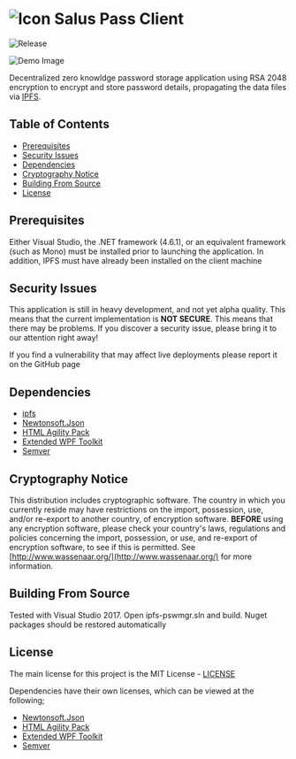# ![Icon](https://github.com/saluspass/salus-client/blob/master/src/Resources/PasswordManagerIcon.png) Salus Pass Client

![Release](https://img.shields.io/github/release/saluspass/salus-client/all.svg)

![Demo Image](https://github.com/saluspass/salus-client/blob/master/images/Password_Manager_Demo.jpg)

Decentralized zero knowldge password storage application using RSA 2048 encryption to encrypt and store password details, propagating the data files via [IPFS](https://ipfs.io/).

## Table of Contents

- [Prerequisites](#prerequisites)
- [Security Issues](#security-issues)
- [Dependencies](#dependencies)
- [Cryptography Notice](#cryptography-notice)
- [Building From Source](#building-from-source)
- [License](#license)

## Prerequisites

Either Visual Studio, the .NET framework (4.6.1), or an equivalent framework (such as Mono) must be installed prior to launching the application. In addition, IPFS must have already been installed on the client machine

## Security Issues

This application is still in heavy development, and not yet alpha quality. This means that the current implementation is __NOT SECURE__. This means that there may be problems. If you discover a security issue, please bring it to our attention right away!

If you find a vulnerability that may affect live deployments please report it on the GitHub page

## Dependencies
* [ipfs](https://www.ipfs.io/)
* [Newtonsoft.Json](https://github.com/JamesNK/Newtonsoft.Json)
* [HTML Agility Pack](https://github.com/zzzprojects/html-agility-pack)
* [Extended WPF Toolkit](https://github.com/xceedsoftware/wpftoolkit)
* [Semver](https://github.com/maxhauser/semver)

## Cryptography Notice

This distribution includes cryptographic software. The country in which you currently reside may have restrictions on the import, possession, use, and/or re-export to another country, of encryption software. __BEFORE__ using any encryption software, please check your country's laws, regulations and policies concerning the import, possession, or use, and re-export of encryption software, to see if this is permitted. See [http://www.wassenaar.org/](http://www.wassenaar.org/) for more information.

## Building From Source

Tested with Visual Studio 2017. Open ipfs-pswmgr.sln and build. Nuget packages should be restored automatically

## License
The main license for this project is the MIT License - [LICENSE](https://github.com/saluspass/salus-client/blob/master/LICENSE)

Dependencies have their own licenses, which can be viewed at the following;
* [Newtonsoft.Json](https://github.com/JamesNK/Newtonsoft.Json/blob/master/LICENSE.md)
* [HTML Agility Pack](https://github.com/zzzprojects/html-agility-pack/blob/master/LICENSE)
* [Extended WPF Toolkit](https://github.com/xceedsoftware/wpftoolkit/blob/master/license.md)
* [Semver](https://github.com/maxhauser/semver/blob/master/License.txt)